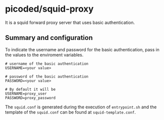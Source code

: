 # picoded/squid-proxy
It is a squid forward proxy server that uses basic authentication.

## Summary and configuration

To indicate the username and password for the basic authentication, pass in the values to the enviroment variables.
```
# username of the basic authentication
USERNAME=<your value>

# password of the basic authentication
PASSWORD=<your value>

# By default it will be 
USERNAME=proxy_user
PASSWORD=proxy_password
```

The `squid.conf` is generated during the execution of `entrypoint.sh` and the template of the `squid.conf` can be found at `squid-template.conf`. 